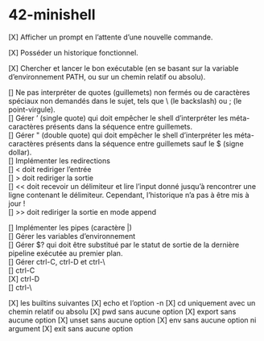 # 42-minishell

[X] Afficher un prompt en l’attente d’une nouvelle commande.  

[X] Posséder un historique fonctionnel.  

[X] Chercher et lancer le bon exécutable (en se basant sur la variable d’environnement
PATH, ou sur un chemin relatif ou absolu).  

[] Ne pas interpréter de quotes (guillemets) non fermés ou de caractères spéciaux non
demandés dans le sujet, tels que \ (le backslash) ou ; (le point-virgule).  
[] Gérer ’ (single quote) qui doit empêcher le shell d’interpréter les méta-caractères
présents dans la séquence entre guillemets.  
[] Gérer " (double quote) qui doit empêcher le shell d’interpréter les méta-caractères
présents dans la séquence entre guillemets sauf le $ (signe dollar).  
[] Implémenter les redirections  
		[] < doit rediriger l’entrée  
		[] > doit rediriger la sortie  
		[]  << doit recevoir un délimiteur et lire l’input donné jusqu’à rencontrer une ligne contenant le délimiteur. Cependant, l’historique n’a pas à être mis à jour !  
		[] >> doit rediriger la sortie en mode append  
		
[] Implémenter les pipes (caractère |)  
[] Gérer les variables d’environnement  
[] Gérer $? qui doit être substitué par le statut de sortie de la dernière pipeline
exécutée au premier plan.  
[] Gérer ctrl-C, ctrl-D et ctrl-\  
		[] ctrl-C  
		[X] ctrl-D  
		[] ctrl-\  

[X] les builtins suivantes
		[X] echo et l’option -n
		[X] cd uniquement avec un chemin relatif ou absolu
		[X] pwd sans aucune option
		[X] export sans aucune option
		[X] unset sans aucune option
		[X] env sans aucune option ni argument
		[X] exit sans aucune option